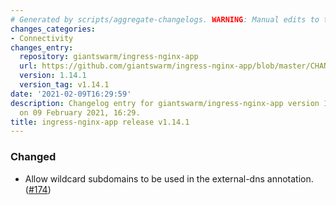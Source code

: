 ```yaml
---
# Generated by scripts/aggregate-changelogs. WARNING: Manual edits to this files will be overwritten.
changes_categories:
- Connectivity
changes_entry:
  repository: giantswarm/ingress-nginx-app
  url: https://github.com/giantswarm/ingress-nginx-app/blob/master/CHANGELOG.md#1141---2021-02-09
  version: 1.14.1
  version_tag: v1.14.1
date: '2021-02-09T16:29:59'
description: Changelog entry for giantswarm/ingress-nginx-app version 1.14.1, published
  on 09 February 2021, 16:29.
title: ingress-nginx-app release v1.14.1
---
```


### Changed
- Allow wildcard subdomains to be used in the external-dns annotation. ([#174](https://github.com/giantswarm/ingress-nginx-app/pull/174))
